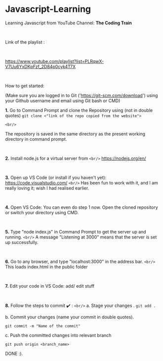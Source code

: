 # Javascript-Learning

Learning Javascript from YouTube Channel: **The Coding Train**

<br/>

Link of the playlist :  

<br/>

https://www.youtube.com/playlist?list=PLRqwX-V7Uu6YxDKpFzf_2D84p0cyk4T7X

<br/>

How to get started:

(Make sure you are logged in to Git ('https://git-scm.com/download') using your Github username and email using Git bash or CMD)

**1.** Go to Command Prompt and clone the Repository using (not in double quotes)
``git clone <"link of the repo copied from the website">``

```
<br/>
```

The repository is saved in the same directory as the present working directory in command prompt.

<br/>

**2.** Install node.js for a virtual server from `<br/>`
https://nodejs.org/en/

<br/>

**3.** Open up VS Code (or install if you haven't yet):
https://code.visualstudio.com/  `<br/>`
Has been fun to work with it, and I am really loving it; wish I had realised earlier.

<br/>

**4.** Open VS Code: You can even do step 1 now. Open the cloned repository or switch your directory using CMD.

<br/>

**5.** Type "node index.js" in Command Prompt to get the server up and running. `<br/>`
A message "Listening at 3000" means that the server is set up successfully.

<br/>

**6.** Go to any browser, and type "localhost:3000" in the address bar. `<br/>`
This loads index.html in the public folder

<br/>

**7.** Edit your code in VS Code: add/ edit stuff

<br/>

**8.** Follow the steps to commit ✔️ : `<br/>`
a. Stage your changes .
``git add .``

b. Commit your changes  (name your commit in double quotes).

``git commit -m "Name of the commit"``

c. Push the committed changes into relevant branch

``git push origin <branch_name>``

DONE :).
